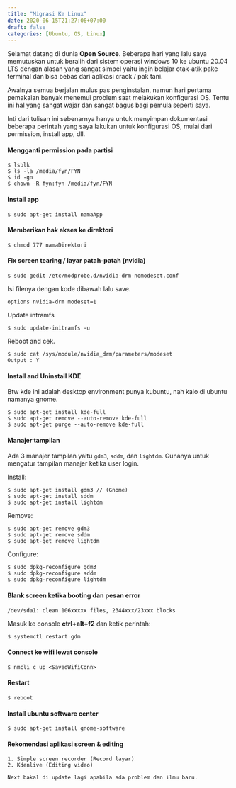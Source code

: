 ```yaml
---
title: "Migrasi Ke Linux"
date: 2020-06-15T21:27:06+07:00
draft: false
categories: [Ubuntu, OS, Linux]
---
```


Selamat datang di dunia **Open Source**. Beberapa hari yang lalu saya memutuskan untuk beralih dari sistem operasi windows 10 ke ubuntu 20.04 LTS dengan alasan yang sangat simpel yaitu ingin belajar otak-atik pake terminal dan bisa bebas dari aplikasi crack / pak tani.

Awalnya semua berjalan mulus pas penginstalan, namun hari pertama pemakaian banyak menemui problem saat melakukan konfigurasi OS. Tentu ini hal yang sangat wajar dan sangat bagus bagi pemula seperti saya.

Inti dari tulisan ini sebenarnya hanya untuk menyimpan dokumentasi beberapa perintah yang saya lakukan untuk konfigurasi OS, mulai dari permission, install app, dll.

#### Mengganti permission pada partisi

```
$ lsblk
$ ls -la /media/fyn/FYN
$ id -gn
$ chown -R fyn:fyn /media/fyn/FYN
```

#### Install app

```
$ sudo apt-get install namaApp
```

#### Memberikan hak akses ke direktori

```
$ chmod 777 namaDirektori
```

#### Fix screen tearing / layar patah-patah (nvidia)

```
$ sudo gedit /etc/modprobe.d/nvidia-drm-nomodeset.conf
```

Isi filenya dengan kode dibawah lalu save.

```
options nvidia-drm modeset=1
```

Update intramfs

```
$ sudo update-initramfs -u
```

Reboot and cek.

```
$ sudo cat /sys/module/nvidia_drm/parameters/modeset
Output : Y
```

#### Install and Uninstall KDE

Btw kde ini adalah desktop environment punya kubuntu, nah kalo di ubuntu namanya gnome.

```
$ sudo apt-get install kde-full
$ sudo apt-get remove --auto-remove kde-full
$ sudo apt-get purge --auto-remove kde-full
```

#### Manajer tampilan

Ada 3 manajer tampilan yaitu `gdm3`, `sddm`, dan `lightdm`. Gunanya untuk mengatur tampilan manajer ketika user login.

Install:

```
$ sudo apt-get install gdm3 // (Gnome)
$ sudo apt-get install sddm
$ sudo apt-get install lightdm
```

Remove:

```
$ sudo apt-get remove gdm3
$ sudo apt-get remove sddm
$ sudo apt-get remove lightdm
```

Configure:

```
$ sudo dpkg-reconfigure gdm3
$ sudo dpkg-reconfigure sddm
$ sudo dpkg-reconfigure lightdm
```

#### Blank screen ketika booting dan pesan error
```
/dev/sda1: clean 106xxxxx files, 2344xxx/23xxx blocks
```

Masuk ke console **ctrl+alt+f2** dan ketik perintah:

```
$ systemctl restart gdm
```

#### Connect ke wifi lewat console

```
$ nmcli c up <SavedWifiConn>
```

#### Restart

```
$ reboot
```

#### Install ubuntu software center

```
$ sudo apt-get install gnome-software
```

#### Rekomendasi aplikasi screen & editing

```
1. Simple screen recorder (Record layar)
2. Kdenlive (Editing video)

Next bakal di update lagi apabila ada problem dan ilmu baru.
